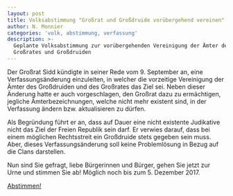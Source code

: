 ```yaml
---
layout: post
title: Volksabstimmung "Großrat und Großdruide vorübergehend vereinen"
author: N. Monnier
categories: 'volk, abstimmung, verfassung'
description: >-
  Geplante Volksabstimmung zur vorübergehenden Vereinigung der Ämter des
  Großrates und Großdruiden
---
```

Der Großrat Sidd kündigte in seiner Rede vom 9. September an, eine Verfassungsänderung einzuleiten, in welcher die vorzeitige Vereinigung der Ämter des Großdruiden und des Großrates das Ziel sei. Neben dieser Änderung hatte er auch vorgeschlagen, den Großrat dazu zu ermächtigen, jegliche Ämterbezeichnungen, welche nicht mehr existent sind, in der Verfassung ändern bzw. aktualisieren zu dürfen.

Als Begründung führt er an, dass auf Dauer eine nicht existente Judikative nicht das Ziel der Freien Republik sein darf. Er verwies darauf, dass bei einem möglichen Rechtsstreit ein Großdruide stets gegeben sein muss. Aber, dieses Verfassungsänderung soll keine Problemlösung in Bezug auf die Clans darstellen.

Nun sind Sie gefragt, liebe Bürgerinnen und Bürger, gehen Sie jetzt zur Urne und stimmen Sie ab! Möglich noch bis zum 5. Dezember 2017.

[Abstimmen!](http://www.freie-republik.info/forum/board1-allgemeines/board2-pr%C3%ADomhbh%C3%B3thar-der-gro%C3%9Fe-rat-das-%C3%B6ffentliche-forum/board42-wahlen-und-abstimmungen/4408-volksabstimmung-gro%C3%9Frat-und-gro%C3%9Fdruide-vor%C3%BCbergehend-vereinen-abstimmung-2/)
